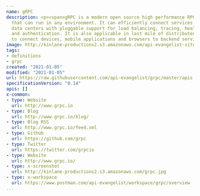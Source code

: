 ```yaml
---
name: gRPC
description: <p><span>gRPC is a modern open source high performance RPC framework
  that can run in any environment. It can efficiently connect services in and across
  data centers with pluggable support for load balancing, tracing, health checking
  and authentication. It is also applicable in last mile of distributed computing
  to connect devices, mobile applications and browsers to backend services.</span></p>
image: http://kinlane-productions2.s3.amazonaws.com/api-evangelist-site/company/logos/grpc.png
tags:
- definitions
- grpc
created: "2021-01-05"
modified: "2021-01-05"
url: https://raw.githubusercontent.com/api-evangelist/grpc/master/apis.json
specificationVersion: "0.14"
apis: []
x-common:
- type: Website
  url: http://www.grpc.io
- type: Blog
  url: http://www.grpc.io/blog/
- type: Blog RSS
  url: http://www.grpc.io/feed.xml
- type: Github
  url: https://github.com/grpc
- type: Twitter
  url: https://twitter.com/grpcio
- type: Website
  url: http://www.grpc.io/
- type: x-screenshot
  url: http://kinlane-productions2.s3.amazonaws.com/grpc.jpg
- type: x-workspace
  url: https://www.postman.com/api-evangelist/workspace/grpc/overview
...
```

